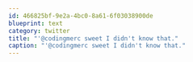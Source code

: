 ```yaml
---
id: 466825bf-9e2a-4bc0-8a61-6f03038900de
blueprint: text
category: twitter
title: "'@codingmerc sweet I didn't know that."
caption: "'@codingmerc sweet I didn't know that."
---
```

